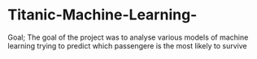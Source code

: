 # Titanic-Machine-Learning-

Goal; The goal of the project was to analyse various models of machine learning trying to predict which passengere is the most likely to survive
